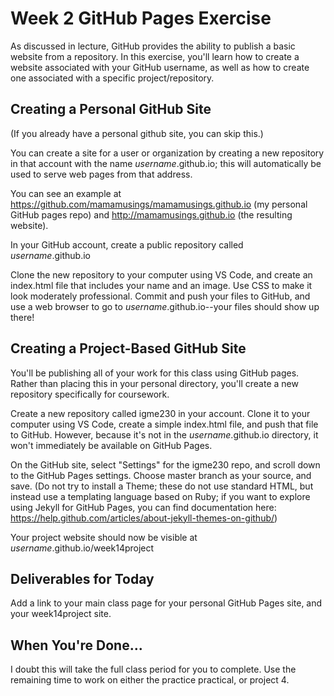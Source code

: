# Week 2 GitHub Pages Exercise

As discussed in lecture, GitHub provides the ability to publish a basic website from a repository. In this exercise, you'll learn how to create a website associated with your GitHub username, as well as how to create one associated with a specific project/repository. 

## Creating a Personal GitHub Site
(If you already have a personal github site, you can skip this.)

You can create a site for a user or organization by creating a new repository in that account with the name *username*.github.io; this will automatically be used to serve web pages from that address. 

You can see an example at https://github.com/mamamusings/mamamusings.github.io (my personal GitHub pages repo) and http://mamamusings.github.io (the resulting website). 

In your GitHub account, create a public repository called *username*.github.io

Clone the new repository to your computer using VS Code, and create an index.html file that includes your name and an image. Use CSS to make it look moderately professional. Commit and push your files to GitHub, and use a web browser to go to *username*.github.io--your files should show up there!

## Creating a Project-Based GitHub Site
You'll be publishing all of your work for this class using GitHub pages. Rather than placing this in your personal directory, you'll create a new repository specifically for coursework. 

Create a new repository called igme230 in your account. Clone it to your computer using VS Code, create a simple index.html file, and push that file to GitHub. However, because it's not in the *username*.github.io directory, it won't immediately be available on GitHub Pages. 

On the GitHub site, select "Settings" for the igme230 repo, and scroll down to the GitHub Pages settings. Choose master branch as your source, and save. (Do not try to install a Theme; these do not use standard HTML, but instead use a templating language based on Ruby; if you want to explore using Jekyll for GitHub Pages, you can find documentation here: https://help.github.com/articles/about-jekyll-themes-on-github/) 

Your project website should now be visible at *username*.github.io/week14project

## Deliverables for Today
Add a link to your main class page for your personal GitHub Pages site, and your week14project site. 

## When You're Done...
I doubt this will take the full class period for you to complete. Use the remaining time to work on either the practice practical, or project 4. 